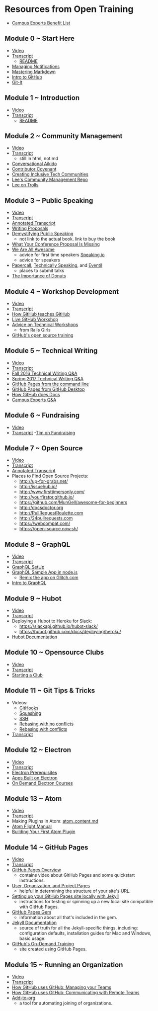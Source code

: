 # Resources from Open Training
- [Campus Experts Benefit List](https://github.com/campus-experts/open-training/blob/master/docs/benefits.md)

## Module 0 ~ Start Here
- [Video](https://www.youtube.com/watch?v=bKCa9LVacUk&list=PLIRjfNq867bdlTQcgcOGATPrVggvfLv1c&index=1)
- [Transcript](https://github.com/campus-experts/open-training/blob/master/0-start-here/resources/webinar-transcript.md)
  - [README](https://github.com/campus-experts/open-training/blob/master/0-start-here/README.md)
- [Managing Notifications](https://github.com/campus-experts/open-training/blob/master/docs/managing-notifications.md)
- [Mastering Markdown](https://guides.github.com/features/mastering-markdown/)
- [Intro to GitHub](https://services.github.com/on-demand/intro-to-github/)
- [Git-It](https://github.com/jlord/git-it-electron)

## Module 1 ~ Introduction
- [Video](https://www.youtube.com/watch?v=kCs0gSlFM1A&list=PLIRjfNq867bdlTQcgcOGATPrVggvfLv1c&index=2)
- [Transcript](https://github.com/campus-experts/open-training/blob/master/01-introduction/resources/webinar-transcript.md)
  - [README](https://github.com/campus-experts/open-training/blob/master/01-introduction/README.md)

## Module 2 ~ Community Management
- [Video](https://www.youtube.com/watch?v=PWbP-lk8rX4&index=3&list=PLIRjfNq867bdlTQcgcOGATPrVggvfLv1c)
- [Transcript](https://github.com/campus-experts/open-training/blob/master/02-community-management/resources/webinar-transcript.html)
  - still in html, not md
- [Conversational Aikido](https://github.com/campus-experts/open-training/blob/master/02-community-management/resources/conversational-aikido.md)
- [Contributor Covenant](https://www.contributor-covenant.org/)
- [Creating Inclusive Tech Communities](https://medium.com/samsung-internet-dev/creating-inclusive-tech-communities-e08ee73b4fa1)
- [Lee's Community Management Repo](https://github.com/lee-dohm/community-manager)
- [Lee on Trolls](http://www.lee-dohm.com/2017/02/03/troll-tactics-and-responses/)

## Module 3 ~ Public Speaking
- [Video](https://www.youtube.com/watch?v=22IFQLDQvfQ&index=4&list=PLIRjfNq867bdlTQcgcOGATPrVggvfLv1c)
- [Transcript](https://github.com/campus-experts/open-training/blob/master/03-public-speaking/resources/webinar-transcript.md)
- [Annotated Transcript](https://github.com/campus-experts/open-training/blob/master/03-public-speaking/resources/annotated-transcript.md)
- [Writing Proposals](https://github.com/campus-experts/open-training/blob/master/03-public-speaking/resources/writing-proposals.md)
- [Demystifying Public Speaking](https://abookapart.com/products/demystifying-public-speaking)
  - not link to the actual book. link to buy the book
- [What Your Conference Proposal Is Missing](http://www.sarahmei.com/blog/2014/04/07/what-your-conference-proposal-is-missing/)
- [We Are All Awesome](http://weareallaweso.me/)
  - advice for first time speakers
[Speaking.io](http://speaking.io/)
  - advice for speakers
- [Papercall](https://www.papercall.io/), [Technically Speaking](https://tinyletter.com/techspeak), and [Eventil](https://eventil.com/)
  - places to submit talks
- [The Importance of Donuts](http://larahogan.me/donuts/)

## Module 4 ~ Workshop Development
- [Video](https://www.youtube.com/watch?v=FR2JbCbSDSc&index=5&list=PLIRjfNq867bdlTQcgcOGATPrVggvfLv1c)
- [Transcript](https://github.com/campus-experts/open-training/blob/master/04-workshop-development/resources/webinar-transcript.md)
- [How GitHub teaches GitHub](https://github.com/campus-experts/open-training/blob/master/04-workshop-development/resources/how-github-teaches-github.md)
- [Live GitHub Workshop](https://www.youtube.com/watch?v=1HTalMpRSgY)
- [Advice on Technical Workshops](http://coaching.rubymonstas.org/)
  - from Rails Girls
- [GitHub's open source training](https://github.com/github/training-kit)

## Module 5 ~ Technical Writing
- [Video](https://www.youtube.com/watch?v=sxXvfttdzKg&index=6&list=PLIRjfNq867bdlTQcgcOGATPrVggvfLv1c)
- [Transcript](https://github.com/campus-experts/open-training/blob/master/05-technical-writing/resources/webinar-transcript.md)
- [Fall 2016 Technical Writing Q&A](https://github.com/campus-experts/fall-2016/blob/master/docs/technical-writing-answers.md)
- [Spring 2017 Technical Writing Q&A](https://github.com/campus-experts/spring-2017/issues/25#issuecomment-294971349)
- [GitHub Pages from the command line](https://services.github.com/on-demand/github-cli/)
- [GitHub Pages from GitHub Desktop](https://services.github.com/on-demand/github-desktop/)
- [How GitHub does Docs](https://github.com/campus-experts/open-training/blob/master/05-technical-writing/resources/how-github-does-docs.md)
- [Campus Experts Q&A](https://github.com/campus-experts/open-training/blob/master/05-technical-writing/resources/q%26a.md)

## Module 6 ~ Fundraising
- [Video](https://www.youtube.com/watch?v=SZDuPf2-vhA&index=7&list=PLIRjfNq867bdlTQcgcOGATPrVggvfLv1c)
- [Transcript](https://github.com/campus-experts/open-training/blob/master/06-fundraising/resources/webinar-transcript.md)
-[Tim on Fundraising](https://github.com/campus-experts/open-training/blob/master/06-fundraising/resources/fundraising.md)

## Module 7 ~ Open Source
- [Video](https://www.youtube.com/watch?v=VNUiXLN8Q8M&list=PLIRjfNq867bdlTQcgcOGATPrVggvfLv1c&index=8)
- [Transcript](https://github.com/campus-experts/open-training/blob/master/07-opensource/resources/webinar-transcript.md)
- [Annotated Transcript](https://github.com/campus-experts/open-training/blob/master/07-opensource/resources/annotated-transcript.md)
- Places to Find Open Source Projects:
  - http://up-for-grabs.net/
  - http://issuehub.io/
  - http://www.firsttimersonly.com/
  - http://yourfirstpr.github.io/
  - https://github.com/MunGell/awesome-for-beginners
  - http://docsdoctor.org
  - http://PullRequestRoulette.com
  - http://24pullrequests.com
  - https://webcompat.com/
  - https://open-source.now.sh/

## Module 8 ~ GraphQL
- [Video](https://www.youtube.com/watch?v=PPWWPLuN4nU&index=9&list=PLIRjfNq867bdlTQcgcOGATPrVggvfLv1c)
- [Transcript](https://github.com/campus-experts/open-training/blob/master/08-graphql/resources/webinar-transcript.md)
- [GraphQL SetUp](https://gist.github.com/wilhelmklopp/96309b04f67d4ac029d1880ca26fc2aa)
- [GraphQL Sample App in node.js](https://github-graphql-example-app.glitch.me/)
  - [Remix the app on Glitch.com](https://glitch.com/edit/#!/puzzled-peony?path=README.md:1:0)
- [Intro to GraphQL](https://services.github.com/on-demand/graphql/)

## Module 9 ~ Hubot
- [Video](https://www.youtube.com/watch?v=9AuKvqdSS6c&index=10&list=PLIRjfNq867bdlTQcgcOGATPrVggvfLv1c)
- [Transcript](https://github.com/campus-experts/open-training/blob/master/09-hubot/resources/webinar-transcript.md)
- Deploying a Hubot to Heroku for Slack:
  - https://slackapi.github.io/hubot-slack/
  - https://hubot.github.com/docs/deploying/heroku/
- [Hubot Documentation](https://hubot.github.com/docs/)

## Module 10 ~ Opensource Clubs
- [Video](https://www.youtube.com/watch?v=eLfyXT7tcDE&index=11&list=PLIRjfNq867bdlTQcgcOGATPrVggvfLv1c)
- [Transcript](https://github.com/campus-experts/open-training/blob/master/10-opensource-clubs/resources/webinar-transcript.md)
- [Starting a Club](https://github.com/campus-experts/open-training/blob/master/10-opensource-clubs/resources/starting-a-club.md)

## Module 11 ~ Git Tips & Tricks
- Videos:
  - [GitHooks](https://www.youtube.com/watch?v=ca2Zw3hR5uo&index=11&list=PLIRjfNq867bdlTQcgcOGATPrVggvfLv1c)
  - [Squashing](https://www.youtube.com/watch?v=AmyXHwLKrLA&index=13&list=PLIRjfNq867bdlTQcgcOGATPrVggvfLv1c)
  - [SSH](https://www.youtube.com/watch?v=PrkrcMfVkHo&index=12&list=PLIRjfNq867bdlTQcgcOGATPrVggvfLv1c)
  - [Rebasing with no conflicts](https://www.youtube.com/watch?v=OBhhd2ozSsw&index=14&list=PLIRjfNq867bdlTQcgcOGATPrVggvfLv1c)
  - [Rebasing with conflicts](https://www.youtube.com/watch?v=lDRTMR5frG4&index=15&list=PLIRjfNq867bdlTQcgcOGATPrVggvfLv1c)
- [Transcript](https://github.com/campus-experts/open-training/blob/master/11-git-tips-and-tricks/resources/webinar-transcript.md)

## Module 12 ~ Electron
- [Video](https://www.youtube.com/watch?v=-uBlR1ke1bM&index=12&list=PLIRjfNq867bdlTQcgcOGATPrVggvfLv1c)
- [Transcript](https://github.com/campus-experts/open-training/blob/master/12-electron/resources/webinar-transcript.md)
- [Electron Prerequisites](https://gist.github.com/hollenberry/fb784b4a630d274469f09bff18eaa26a)
- [Apps Built on Electron](https://electron.atom.io/apps/)
- [On Demand Electron Courses](https://services.github.com/on-demand/electron/)

## Module 13 ~ Atom
- [Video](https://www.youtube.com/watch?v=ma1PmLRcLKc&index=13&list=PLIRjfNq867bdlTQcgcOGATPrVggvfLv1c)
- [Transcript](https://github.com/campus-experts/open-training/blob/master/13-atom/resources/webinar-transcript.md)
- Making Plugins in Atom: [atom_content.md](https://github.com/campus-experts/open-training/blob/master/13-atom/resources/atom-content.md)
- [Atom Flight Manual](http://flight-manual.atom.io/)
- [Building Your First Atom Plugin](https://github.com/blog/2231-building-your-first-atom-plugin)

## Module 14 ~ GitHub Pages
- [Video](https://www.youtube.com/watch?v=8ZbCasdaR6Y&list=PLIRjfNq867bdlTQcgcOGATPrVggvfLv1c&index=13)
- [Transcript](https://github.com/campus-experts/open-training/blob/master/14-github-pages/resources/webinar-transcript.md)
- [GitHub Pages Overview](https://pages.github.com/)
  - contains video about GitHub Pages and some quickstart instructions.
- [User, Organization, and Project Pages](https://help.github.com/articles/user-organization-and-project-pages/)
  - helpful in determining the structure of your site's URL.
- [Setting up your GitHub Pages site locally with Jekyll](https://help.github.com/articles/setting-up-your-github-pages-site-locally-with-jekyll/#step-2-install-jekyll-using-bundler)
  - instructions for testing or spinning up a new local site compatible with GitHub Pages.
- [GitHub Pages Gem](https://github.com/github/pages-gem)
  - information about all that's included in the gem.
- [Jekyll Documentation](https://jekyllrb.com/docs/home/)
  - source of truth for all the Jekyll-specific things, including: configuration defaults, installation guides for Mac and Windows, basic usage.
- [GitHub's On-Demand Training](https://services.github.com/on-demand/)
  - site created using GitHub Pages.

## Module 15 ~ Running an Organization
- [Video](https://www.youtube.com/watch?v=67ypYKihMiw&index=19&list=PLIRjfNq867bdlTQcgcOGATPrVggvfLv1c)
- [Transcript](https://github.com/campus-experts/open-training/blob/master/15-running-an-org/resources/webinar-transcript.md)
- [How GitHub uses GitHub: Managing your Teams](https://resources.github.com/webcasts/GitHub-managing-your-teams/)
- [How GitHub uses GitHub: Communicating with Remote Teams](https://resources.github.com/webcasts/GitHub-communicating-with-remote-teams/)
- [Add-to-org](https://github.com/benbalter/add-to-org)
  - a tool for automating joining of organizations.
